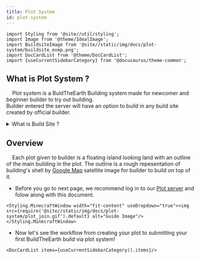 ```yaml
---
title: Plot System
id: plot-system
---
```

```mdx-code-block
import Styling from '@site//util/styling';
import Image from '@theme/IdealImage';
import BuildsiteImage from '@site//static/img/docs/plot-system/buildsite_exmp.png';
import DocCardList from '@theme/DocCardList';
import {useCurrentSidebarCategory} from '@docusaurus/theme-common';
```

## What is Plot System ?
&nbsp;&nbsp;&nbsp;&nbsp;Plot system is a BuldTheEarth Building system made for newcomer and beginner builder to try out building.<br/>
Builder entered  the server will have an option to build in any build site created by official builder.
<details><summary>What is Build Site ?</summary>

Build site is an on-going team project in every country we're building on(ASEAN).<br/>
the plot's buildsite is originally outlined in the [Master server](../visiting#1-master-server) and submit to [Plot server](../visiting#2-plot-server) for everyone to build on.



:::info our buildsite at Malaysia, Klang
<dt><sup>this buildsite is registered in plot system too!</sup></dt>
<Image img={BuildsiteImage} width="500rem" className="item shadow--md" style={{borderRadius:"6px"}} alt="Welsome To ASEAN BTE" />
:::
</details>

## Overview
&nbsp;&nbsp;&nbsp;&nbsp;Each plot given to builder is a floating island looking land with an outline of the main building in the plot.
The outline is a rough repesentation of building's shell by [Google Map](https://www.google.com/maps/) satellite image for builder to build on top of it.
- Before you go to next page, we recommend log in to our [Plot server](../visiting#2-plot-server) and folow along with this document.

```mdx-code-block
<Styling.MinecraftWindow width="fit-content" useDropdown="true"><img src={require('@site//static/img/docs/plot-system/plot_join.gif').default} alt="Guide Image"/></Styling.MinecraftWindow>
```

- Now let's see the workflow from creating your plot to submitting your first BuildTheEarth build via plot system!

```mdx-code-block
<DocCardList items={useCurrentSidebarCategory().items}/>
```